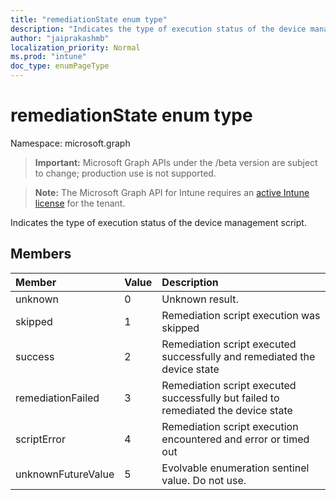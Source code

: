 ```yaml
---
title: "remediationState enum type"
description: "Indicates the type of execution status of the device management script."
author: "jaiprakashmb"
localization_priority: Normal
ms.prod: "intune"
doc_type: enumPageType
---
```


# remediationState enum type

Namespace: microsoft.graph

> **Important:** Microsoft Graph APIs under the /beta version are subject to change; production use is not supported.

> **Note:** The Microsoft Graph API for Intune requires an [active Intune license](https://go.microsoft.com/fwlink/?linkid=839381) for the tenant.

Indicates the type of execution status of the device management script.

## Members
|Member|Value|Description|
|:---|:---|:---|
|unknown|0|Unknown result.|
|skipped|1|Remediation script execution was skipped|
|success|2|Remediation script executed successfully and remediated the device state|
|remediationFailed|3|Remediation script executed successfully but failed to remediated the device state|
|scriptError|4|Remediation script execution encountered and error or timed out|
|unknownFutureValue|5|Evolvable enumeration sentinel value. Do not use.|
